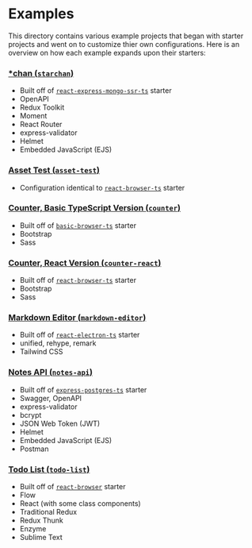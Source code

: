 # Examples

This directory contains various example projects that began with starter projects and went on to customize thier own configurations. Here is an overview on how each example expands upon their starters:

### [\*chan (`starchan`)](./starchan/)

-   Built off of [`react-express-mongo-ssr-ts`](../starters/react-express-mongo-ssr-ts/) starter
-   OpenAPI
-   Redux Toolkit
-   Moment
-   React Router
-   express-validator
-   Helmet
-   Embedded JavaScript (EJS)

### [Asset Test (`asset-test`)](./asset-test/)

-   Configuration identical to [`react-browser-ts`](../starters/react-browser-ts/) starter

### [Counter, Basic TypeScript Version (`counter`)](./counter/)

-   Built off of [`basic-browser-ts`](../starters/basic-browser-ts/) starter
-   Bootstrap
-   Sass

### [Counter, React Version (`counter-react`)](./counter-react/)

-   Built off of [`react-browser-ts`](../starters/react-browser-ts/) starter
-   Bootstrap
-   Sass

### [Markdown Editor (`markdown-editor`)](./markdown-editor/)

-   Built off of [`react-electron-ts`](../starters/react-electron-ts/) starter
-   unified, rehype, remark
-   Tailwind CSS

### [Notes API (`notes-api`)](./notes-api/)

-   Built off of [`express-postgres-ts`](../starters/express-postgres-ts/) starter
-   Swagger, OpenAPI
-   express-validator
-   bcrypt
-   JSON Web Token (JWT)
-   Helmet
-   Embedded JavaScript (EJS)
-   Postman

### [Todo List (`todo-list`)](./todo-list/)

-   Built off of [`react-browser`](../starters/react-browser/) starter
-   Flow
-   React (with some class components)
-   Traditional Redux
-   Redux Thunk
-   Enzyme
-   Sublime Text
